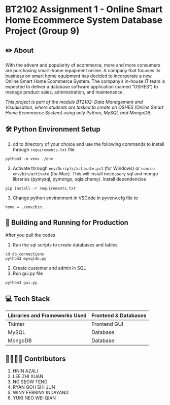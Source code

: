 # BT2102 Assignment 1 - Online Smart Home Ecommerce System Database Project (Group 9)

## ✏️ About 
With the advent and popularity of ecommerce, more and more consumers are purchasing smart-home equipment  online. A company that focuses its business on smart home equipment has decided to incorporate a new Online Smart  Home Ecommerce System. The company’s in-house IT team is expected to deliver a database software application  (named “OSHES”) to manage product sales, administration, and maintenance.  

_This project is part of the module BT2102: Data Management and Visualisation, where students are tasked to create an OSHES (Online Smart Home Ecommerce System) using only Python, MySQL and MongoDB._

## 🛠️ Python Environment Setup
1. cd to directory of your choice and use the following commands to install through `requirements.txt` file. 
```
python3 -m venv ./env
```
2. Activate through `env/Scripts/activate.ps1` (for Windows) or `source env/bin/activate` (for Mac). This will install necessary sql and mongo libraries (pymysql, pymongo, sqlalchemy). Install dependencies
```
pip install -r requirements.txt
```
3. Change python environment in VSCode in pyvenv.cfg file to
```
home = ./env/bin..
```

## 🚀 Building and Running for Production

After you pull the codes
1. Run the sql scripts to create databases and tables
``` 
cd db_connections
python3 mysqldb.py
```
2. Create customer and admin in SQL
3. Run gui.py file 
```
python3 gui.py
```

## 💻 Tech Stack
| Libraries and Frameworks Used  | Frontend & Databases |
| ------------- | ------------- |
| Tkinter  | 	Frontend GUI |
| MySQL  | Database |
| MongoDB  | Database |

## 👨‍💻👩‍💻 Contributors
1. HNIN AZALI
2. LEE ZHI XUAN
3. NG SEOW TENG
4. RYAN GOH SHI JUN
5. WINY FEBRINY INDAYANG
6. YUKI NEO WEI QIAN
